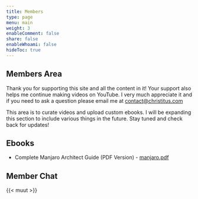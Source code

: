 ```yaml
---
title: Members
type: page
menu: main
weight: 3
enableComment: false 
share: false
enableWhoami: false
hideToc: true
---
```

## Members Area

Thank you for supporting this site and all the content in it! Your support also helps me continue making videos on YouTube. I very much appreciate it and if you need to ask a question please email me at contact@christitus.com

This area is to curate videos and upload custom ebooks. I will be expanding this section to include various things in the future. Stay tuned and check back for updates!

## Ebooks

- Complete Manjaro Architect Guide (PDF Version) - [manjaro.pdf](https://ctt.memberspace.com/content/f112f8b545f)

## Member Chat

{{< muut >}}